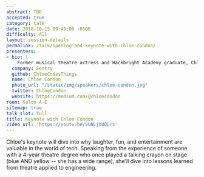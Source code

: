```yaml
---
abstract: TBD
accepted: true
category: talk
date: 2018-10-15 09:40:00 -0500
difficulty: All
layout: session-details
permalink: /talk/opening-and-keynote-with-chloe-condon/
presenters:
- bio: |
    Former musical theatre actress and Hackbright Academy graduate, Chloe is a Developer Evangelist at [Sentry](https://sentry.io/). Pre-Hackbright, she spent her nights and weekends performing in the Bay Area as a singer and actress and worked in tech by day in various non-engineering roles. Perhaps the only engineer you'll meet who has been in __Hairspray__, __Xanadu__, and __Jerry Springer: the Opera__, Chloe is passionate about bringing people with non-traditional backgrounds into the world of tech. If you're trying to place her face, yes -- she's the young woman giving the awkward thumbs up in the [What It's Like to be a Woman at a Tech Conference](https://shift.newco.co/what-its-like-to-be-a-woman-at-a-tech-conference-8a1a299ac82b) article that she also wrote. In February of 2018 she was named one of the "200+ Thought Leaders in Crypto and Blockchain" despite knowing absolutely nothing about Crypto and Blockchain. Chloe considers inclusion in this list her greatest accomplishment.
  company: Sentry
  github: ChloeCodesThings
  name: Chloe Condon
  photo_url: "/static/img/speakers/chloe-condon.jpg"
  twitter: ChloeCondon
  website: https://medium.com/@chloecondon
room: Salon A-E
sitemap: true
talk_slot: full
title: Keynote with Chloe Condon
video_url: 'https://youtu.be/SUNLjbUQLrs'
---
```


Chloe's keynote will dive into why laughter, fun, and entertainment are valuable in the world of tech. Speaking from the experience of someone with a 4-year theatre degree who once played a talking crayon on stage (blue AND yellow -- she has a wide range), she'll dive into lessons learned from theatre applied to engineering.
